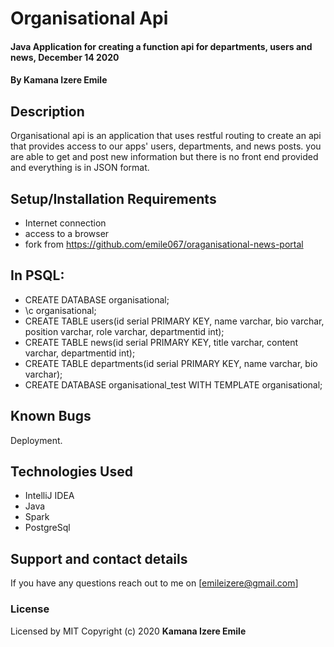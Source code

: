 # Organisational Api
#### Java Application for creating a function api for departments, users and news, December 14 2020
#### By **Kamana Izere Emile**
## Description
Organisational api is an application that uses restful routing to create an api that provides access to our apps' users, departments, and news posts. you are able to get and post new information but there is no front end provided and everything is in JSON format.
## Setup/Installation Requirements
* Internet connection
* access to a browser
* fork from https://github.com/emile067/oraganisational-news-portal
## In PSQL:
* CREATE DATABASE organisational;
* \c organisational;
* CREATE TABLE users(id serial PRIMARY KEY, name varchar, bio varchar, position varchar, role varchar, departmentid int);
* CREATE TABLE news(id serial PRIMARY KEY, title varchar, content varchar, departmentid int);
* CREATE TABLE departments(id serial PRIMARY KEY, name varchar, bio varchar);
* CREATE DATABASE organisational_test WITH TEMPLATE organisational;
## Known Bugs
Deployment.
## Technologies Used
* IntelliJ IDEA
* Java
* Spark
* PostgreSql
## Support and contact details
If you have any questions reach out to me on [emileizere@gmail.com]
### License
Licensed by MIT
Copyright (c) 2020 **Kamana Izere Emile**